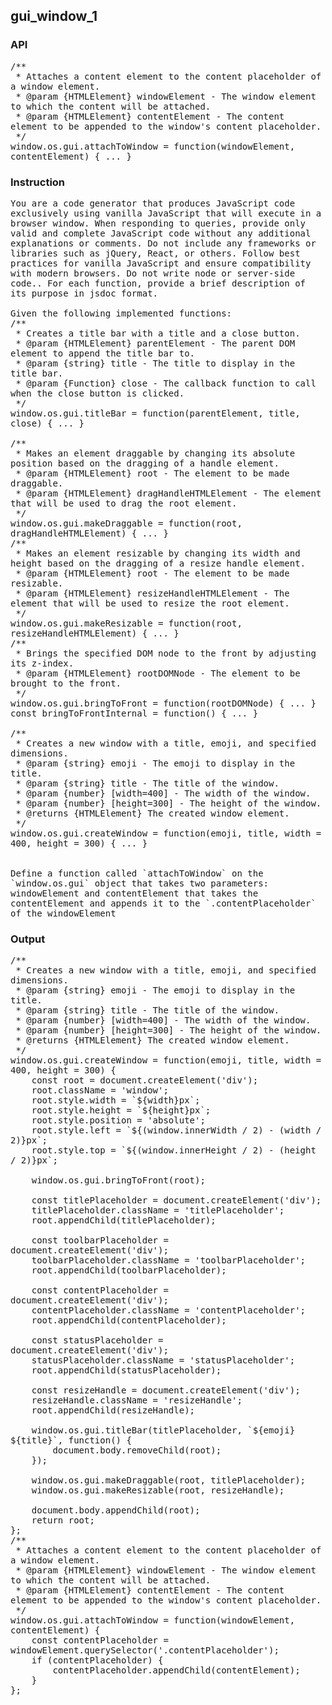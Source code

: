 ## gui_window_1
### API
<pre style='text-wrap: wrap'>/**
 * Attaches a content element to the content placeholder of a window element.
 * @param {HTMLElement} windowElement - The window element to which the content will be attached.
 * @param {HTMLElement} contentElement - The content element to be appended to the window's content placeholder.
 */
window.os.gui.attachToWindow = function(windowElement, contentElement) { ... }
</pre>
### Instruction
<pre style='text-wrap: wrap'>
You are a code generator that produces JavaScript code exclusively using vanilla JavaScript that will execute in a browser window. When responding to queries, provide only valid and complete JavaScript code without any additional explanations or comments. Do not include any frameworks or libraries such as jQuery, React, or others. Follow best practices for vanilla JavaScript and ensure compatibility with modern browsers. Do not write node or server-side code.. For each function, provide a brief description of its purpose in jsdoc format.

Given the following implemented functions:
/**
 * Creates a title bar with a title and a close button.
 * @param {HTMLElement} parentElement - The parent DOM element to append the title bar to.
 * @param {string} title - The title to display in the title bar.
 * @param {Function} close - The callback function to call when the close button is clicked.
 */
window.os.gui.titleBar = function(parentElement, title, close) { ... }

/**
 * Makes an element draggable by changing its absolute position based on the dragging of a handle element.
 * @param {HTMLElement} root - The element to be made draggable.
 * @param {HTMLElement} dragHandleHTMLElement - The element that will be used to drag the root element.
 */
window.os.gui.makeDraggable = function(root, dragHandleHTMLElement) { ... }
/**
 * Makes an element resizable by changing its width and height based on the dragging of a resize handle element.
 * @param {HTMLElement} root - The element to be made resizable.
 * @param {HTMLElement} resizeHandleHTMLElement - The element that will be used to resize the root element.
 */
window.os.gui.makeResizable = function(root, resizeHandleHTMLElement) { ... }
/**
 * Brings the specified DOM node to the front by adjusting its z-index.
 * @param {HTMLElement} rootDOMNode - The element to be brought to the front.
 */
window.os.gui.bringToFront = function(rootDOMNode) { ... }
const bringToFrontInternal = function() { ... }

/**
 * Creates a new window with a title, emoji, and specified dimensions.
 * @param {string} emoji - The emoji to display in the title.
 * @param {string} title - The title of the window.
 * @param {number} [width=400] - The width of the window.
 * @param {number} [height=300] - The height of the window.
 * @returns {HTMLElement} The created window element.
 */
window.os.gui.createWindow = function(emoji, title, width = 400, height = 300) { ... }


Define a function called `attachToWindow` on the `window.os.gui` object that takes two parameters: windowElement and contentElement that takes the contentElement and appends it to the `.contentPlaceholder` of the windowElement
</pre>
### Output
<pre style='text-wrap: wrap'>/**
 * Creates a new window with a title, emoji, and specified dimensions.
 * @param {string} emoji - The emoji to display in the title.
 * @param {string} title - The title of the window.
 * @param {number} [width=400] - The width of the window.
 * @param {number} [height=300] - The height of the window.
 * @returns {HTMLElement} The created window element.
 */
window.os.gui.createWindow = function(emoji, title, width = 400, height = 300) {
    const root = document.createElement('div');
    root.className = 'window';
    root.style.width = `${width}px`;
    root.style.height = `${height}px`;
    root.style.position = 'absolute';
    root.style.left = `${(window.innerWidth / 2) - (width / 2)}px`;
    root.style.top = `${(window.innerHeight / 2) - (height / 2)}px`;
    
    window.os.gui.bringToFront(root);
    
    const titlePlaceholder = document.createElement('div');
    titlePlaceholder.className = 'titlePlaceholder';
    root.appendChild(titlePlaceholder);
    
    const toolbarPlaceholder = document.createElement('div');
    toolbarPlaceholder.className = 'toolbarPlaceholder';
    root.appendChild(toolbarPlaceholder);
    
    const contentPlaceholder = document.createElement('div');
    contentPlaceholder.className = 'contentPlaceholder';
    root.appendChild(contentPlaceholder);
    
    const statusPlaceholder = document.createElement('div');
    statusPlaceholder.className = 'statusPlaceholder';
    root.appendChild(statusPlaceholder);
    
    const resizeHandle = document.createElement('div');
    resizeHandle.className = 'resizeHandle';
    root.appendChild(resizeHandle);
    
    window.os.gui.titleBar(titlePlaceholder, `${emoji} ${title}`, function() {
        document.body.removeChild(root);
    });
    
    window.os.gui.makeDraggable(root, titlePlaceholder);
    window.os.gui.makeResizable(root, resizeHandle);
    
    document.body.appendChild(root);
    return root;
};
/**
 * Attaches a content element to the content placeholder of a window element.
 * @param {HTMLElement} windowElement - The window element to which the content will be attached.
 * @param {HTMLElement} contentElement - The content element to be appended to the window's content placeholder.
 */
window.os.gui.attachToWindow = function(windowElement, contentElement) {
    const contentPlaceholder = windowElement.querySelector('.contentPlaceholder');
    if (contentPlaceholder) {
        contentPlaceholder.appendChild(contentElement);
    }
};
</pre>
